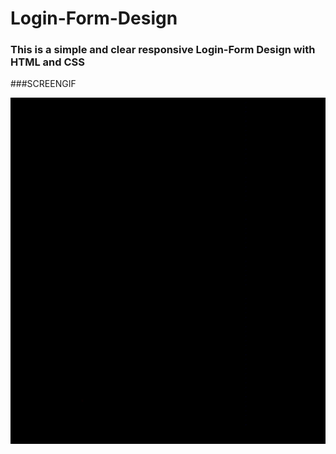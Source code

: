 # Login-Form-Design
<h3>This is a simple and clear responsive Login-Form Design with HTML and CSS </h3>


###SCREENGIF


![](login-form.gif)

